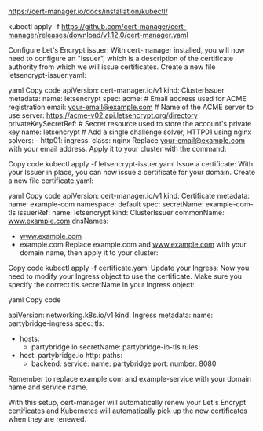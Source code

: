 https://cert-manager.io/docs/installation/kubectl/


kubectl apply -f https://github.com/cert-manager/cert-manager/releases/download/v1.12.0/cert-manager.yaml



Configure Let's Encrypt issuer: With cert-manager installed, you will now need to configure an "Issuer", which is a description of the certificate authority from which we will issue certificates. Create a new file letsencrypt-issuer.yaml:

yaml
Copy code
apiVersion: cert-manager.io/v1
kind: ClusterIssuer
metadata:
  name: letsencrypt
spec:
  acme:
    # Email address used for ACME registration
    email: your-email@example.com
    # Name of the ACME server to use
    server: https://acme-v02.api.letsencrypt.org/directory
    privateKeySecretRef:
      # Secret resource used to store the account's private key
      name: letsencrypt
    # Add a single challenge solver, HTTP01 using nginx
    solvers:
    - http01:
        ingress:
          class: nginx
Replace your-email@example.com with your email address. Apply it to your cluster with the command:

Copy code
kubectl apply -f letsencrypt-issuer.yaml
Issue a certificate: With your Issuer in place, you can now issue a certificate for your domain. Create a new file certificate.yaml:

yaml
Copy code
apiVersion: cert-manager.io/v1
kind: Certificate
metadata:
  name: example-com
  namespace: default
spec:
  secretName: example-com-tls
  issuerRef:
    name: letsencrypt
    kind: ClusterIssuer
  commonName: www.example.com
  dnsNames:
  - www.example.com
  - example.com
Replace example.com and www.example.com with your domain name, then apply it to your cluster:

Copy code
kubectl apply -f certificate.yaml
Update your Ingress: Now you need to modify your Ingress object to use the certificate. Make sure you specify the correct tls.secretName in your Ingress object:

yaml
Copy code

apiVersion: networking.k8s.io/v1
kind: Ingress
metadata:
  name: partybridge-ingress
spec:
  tls:
  - hosts:
      - partybridge.io
    secretName: partybridge-io-tls
  rules:
  - host: partybridge.io
    http:
      paths:
      - backend:
          service:
            name: partybridge
            port:
              number: 8080

Remember to replace example.com and example-service with your domain name and service name.

With this setup, cert-manager will automatically renew your Let's Encrypt certificates and Kubernetes will automatically pick up the new certificates when they are renewed.